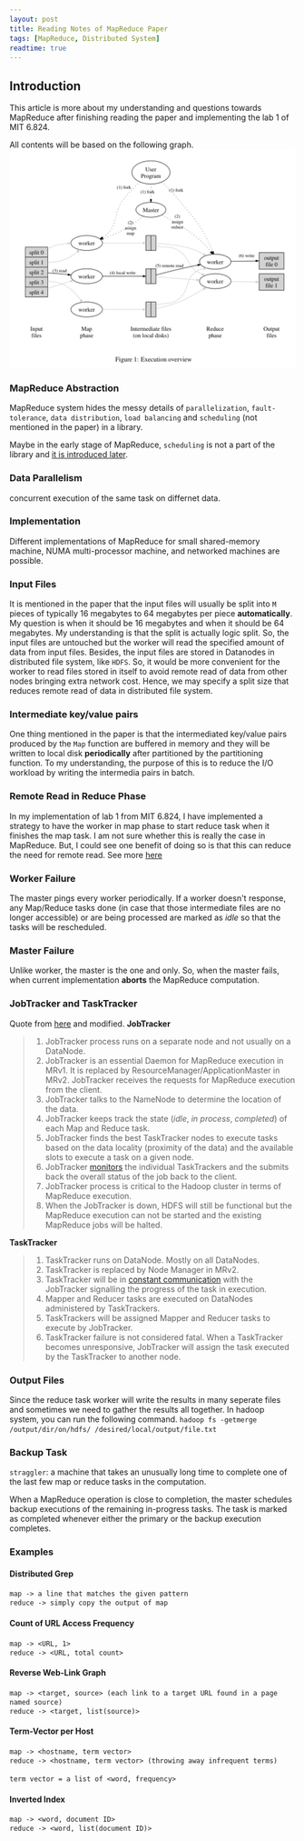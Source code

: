 ```yaml
---
layout: post
title: Reading Notes of MapReduce Paper
tags: [MapReduce, Distributed System]
readtime: true
---
```


## Introduction

This article is more about my understanding and questions towards MapReduce after finishing reading the paper and implementing the lab 1 of MIT 6.824.

All contents will be based on the following graph.
![Execution overview](../assets/img/MapReduce/MapReduce.jpeg)

### MapReduce Abstraction
MapReduce system hides the messy details of `parallelization`, `fault-tolerance`, `data distribution`, `load balancing` and `scheduling` (not mentioned in the paper) in a library.

Maybe in the early stage of MapReduce, `scheduling` is not a part of the library and [it is introduced later](https://www.geeksforgeeks.org/hadoop-schedulers-and-types-of-schedulers/).

### Data Parallelism
concurrent execution of the same task on differnet data.

### Implementation
Different implementations of MapReduce for small shared-memory machine, NUMA multi-processor machine, and networked machines are possible.
### Input Files
It is mentioned in the paper that the input files will usually be split into `M` pieces of typically 16 megabytes to 64 megabytes per piece **automatically**. My question is when it should be 16 megabytes and when it should be 64 megabytes. My understanding is that the split is actually logic split. So, the input files are untouched but the worker will read the specified amount of data from input files. Besides, the input files are stored in Datanodes in distributed file system, like `HDFS`. So, it would be more convenient for the worker to read files stored in itself to avoid remote read of data from other nodes bringing extra network cost. Hence, we may specify a split size that reduces remote read of data in distributed file system.

### Intermediate key/value pairs
One thing mentioned in the paper is that the intermediated key/value pairs produced by the `Map` function are buffered in memory and they will be written to local disk **periodically** after partitioned by the partitioning function. To my understanding, the purpose of this is to reduce the I/O workload by writing the intermedia pairs in batch. 

### Remote Read in Reduce Phase
In my implementation of lab 1 from MIT 6.824, I have implemented a strategy to have the worker in map phase to start reduce task when it finishes the map task. I am not sure whether this is really the case in MapReduce. But, I could see one benefit of doing so is that this can reduce the need for remote read. See more [here](#jobtracker-and-tasktracker)

### Worker Failure
The master pings every worker periodically. If a worker doesn't response, any Map/Reduce tasks done (in case that those intermediate files are no longer accessible) or are being processed are marked as *idle* so that the tasks will be rescheduled.
### Master Failure
Unlike worker, the master is the one and only. So, when the master fails, when current implementation **aborts** the MapReduce computation.

### JobTracker and TaskTracker
Quote from [here](https://stackoverflow.com/questions/46684091/in-hadoop-what-is-the-difference-and-relationship-between-jobtracker-tasktracker) and modified.
**JobTracker**
> 1. JobTracker process runs on a separate node and not usually on a DataNode.
> 2. JobTracker is an essential Daemon for MapReduce execution in MRv1. It is replaced by ResourceManager/ApplicationMaster in MRv2.
JobTracker receives the requests for MapReduce execution from the client.
> 3. JobTracker talks to the NameNode to determine the location of the data.
> 4. JobTracker keeps track the state (*idle*, *in process*, *completed*) of each Map and Reduce task.
> 4. JobTracker finds the best TaskTracker nodes to execute tasks based on the data locality (proximity of the data) and the available slots to execute a task on a given node.
> 5. JobTracker [monitors](#worker-failure) the individual TaskTrackers and the submits back the overall status of the job back to the client.
> 6. JobTracker process is critical to the Hadoop cluster in terms of MapReduce execution.
> 7. When the JobTracker is down, HDFS will still be functional but the MapReduce execution can not be started and the existing MapReduce jobs will be halted.

**TaskTracker**
> 1. TaskTracker runs on DataNode. Mostly on all DataNodes.
> 2. TaskTracker is replaced by Node Manager in MRv2.
> 3. TaskTracker will be in [constant communication](#worker-failure) with the JobTracker signalling the progress of the task in execution.
> 4. Mapper and Reducer tasks are executed on DataNodes administered by TaskTrackers.
> 5. TaskTrackers will be assigned Mapper and Reducer tasks to execute by JobTracker.
> 6. TaskTracker failure is not considered fatal. When a TaskTracker becomes unresponsive, JobTracker will assign the task executed by the TaskTracker to another node.

### Output Files
Since the reduce task worker will write the results in many seperate files and sometimes we need to gather the results all together. In hadoop system, you can run the following command. `hadoop fs -getmerge /output/dir/on/hdfs/ /desired/local/output/file.txt`


### Backup Task
`straggler`: a machine that takes an unusually long time to complete one of the last few map or reduce tasks in the computation.

When a MapReduce operation is close to completion, the master schedules backup executions of the remaining in-progress tasks. The task is marked as completed whenever either the primary or the backup execution completes.

### Examples

#### Distributed Grep
```
map -> a line that matches the given pattern
reduce -> simply copy the output of map
```

#### Count of URL Access Frequency
```
map -> <URL, 1>
reduce -> <URL, total count>
```

#### Reverse Web-Link Graph
```
map -> <target, source> (each link to a target URL found in a page named source)
reduce -> <target, list(source)>
```

#### Term-Vector per Host
```
map -> <hostname, term vector>
reduce -> <hostname, term vector> (throwing away infrequent terms)

term vector = a list of <word, frequency>
```

#### Inverted Index
```
map -> <word, document ID>
reduce -> <word, list(document ID)>
```